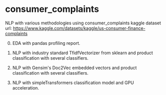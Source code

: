 # consumer_complaints
NLP with various methodologies using consumer_complaints kaggle dataset
url: https://www.kaggle.com/datasets/kaggle/us-consumer-finance-complaints

00) EDA with pandas profiling report.

01) NLP with industry standard TfidfVectorizer from sklearn and product classification with several classifiers.

02) NLP with Gensim's Doc2Vec embedded vectors and product classification with several classifiers.

03) NLP with simpleTransformers classification model and GPU acceleration.
